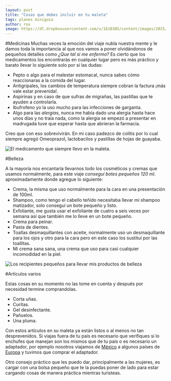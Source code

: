 ```yaml
---
layout: post
title: "Cosas que debes incluir en tu maleta"
tags: planes miniguia
author: rox
image: https://dl.dropboxusercontent.com/u/1610385/content/images/2015/01/IMG_20141223_211750.jpg
---
```

#Medicinas
Muchas veces la emoción del viaje nubla nuestra mente y le damos toda la importancia al que nos vamos a poner olvidándonos de pequeños detalles como *¿Que tal si me enfermo?* Es cierto que los medicamentos los encontrarás en cualquier lugar pero es más práctico y barato llevar lo siguiente solo por si las dudas:

* Pepto o algo para el malestar estomacal, nunca sabes cómo reaccionaras a la comida del lugar.
* Antigripales, los cambios de temperatura siempre cobran la factura ¡más vale estar prevenida!.
* Aspirinas y en caso de que sufras de migrañas, las pastillas que te ayuden a controlarla.
* Ibufrofeno yo la uso mucho para las infecciones de garganta.
* Algo para las *alergias*, nunca me había dado una alergia hasta hace unos días y no traía nada, como la alergia se empezó a presentar en madrugada tuve que esperar hasta que abrieran la farmacia.

Creo que con eso sobrevivirán. En mi caso padezco de colitis por lo cual siempre agregó Omeoprazol, lactobacilos y pastillas de hojas de guayaba.

![El medicamento que siempre llevo en la maleta.](https://dl.dropboxusercontent.com/u/1610385/content/images/2014/12/IMG_20141223_211646.jpg)

#Belleza

A la mayoría nos encantaría llevarnos todo los cosméticos y cremas que usamos normalmente, para este viaje *conseguí botes pequeños 120 ml.* aproximadamente donde agregue lo siguiente:

* Crema, la misma que uso normalmente para la cara en una presentación de 100ml.
* Shampoo, como tengo el cabello teñido necesitaba llevar mi shampoo matizador, solo conseguí un bote pequeño y listo.
* Exfoliante, me gusta usar el exfoliante de cuatro a seis veces por semana así que también me lo lleve en un bote pequeño.
* Crema para peinar.
* Pasta de dientes.
* Toallas desmaquillantes con aceite, normalmente uso un desmaquillante para los ojos y otro para la cara pero en este caso los sustituí por las toallitas.
* Mi crema sana sana, una crema que uso para casi cualquier incomodidad en la piel.

![Los recipientes pequeños para llevar mis productos de belleza](https://dl.dropboxusercontent.com/u/1610385/content/images/2015/01/IMG_20141223_211750.jpg)

#Artículos varios

Estas cosas en su momento no las tome en cuenta y después por necesidad termine comprandolas.

* Corta uñas.
* Curitas.
* Gel desinfectante.
* Pañuelos.
* Una pluma.

Con estos artículos en su maleta ya están listos o al menos no tan desprevenidos. Si viajas fuera de tu país es necesario que verifiques si lo enchufes que manejan son los mismos que de tu país o es necesario un adaptador, por ejemplo nosotros viajamos de [México](/tag/mexico) a algunos países de [Europa](/tag/europa) y tuvimos que comprar el adaptador.

Otro consejo práctico que les puedo dar, principalmente a las mujeres, es cargar con una bolsa pequeño que te la puedas poner de lado para estar cargando cosas de manera práctica mientras turisteas.